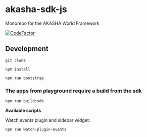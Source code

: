 # akasha-sdk-js

Monorepo for the AKASHA World Framework

[![CodeFactor](https://www.codefactor.io/repository/github/akashaproject/akasha-world-framework/badge)](https://www.codefactor.io/repository/github/akashaproject/akasha-world-framework)

## Development

`git clone`

`npm install`

`npm run bootstrap`

### The apps from playground require a build from the sdk

`npm run build:sdk`

**Available scripts**

Watch events plugin and sidebar widget:

`npm run watch-plugin-events`
